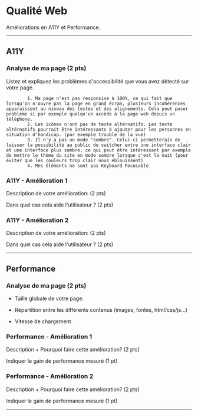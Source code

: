 # Qualité Web

Améliorations en A11Y et Performance.

---

## A11Y

### Analyse de ma page (2 pts)

Listez et expliquez les problèmes d'accessibilité que vous avez détecté sur votre page.

            1. Ma page n'est pas responsive à 100%, ce qui fait que lorsqu'on n'ouvre pas la page en grand écran, plusieurs incohérences apparaissent au niveau des textes et des alignements. Cela peut poser problème si par exemple quelqu'un accède à la page web depuis un téléphone.
            2. Les icônes n'ont pas de texte altérnatifs. Les texte altérnatifs pourrait être intéressants à ajouter pour les personnes en situation d'handicap. (par exemple trouble de la vue)
            3. Il n'y a pas un mode "sombre". Celui-ci permetterais de laisser la possibilité au public de switcher entre une interface clair et une interface plus sombre, ce qui peut être intéressant par exemple de mettre le thème du site en mode sombre lorsque c'est la nuit (pour éviter que les couleurs trop clair nous éblouissent)
            4. Mes éléments ne sont pas Keyboard Focusable

### A11Y - Amélioration 1

Description de votre amélioration: (2 pts)

Dans quel cas cela aide l'utilisateur ? (2 pts)

### A11Y - Amélioration 2

Description de votre amélioration: (2 pts)

Dans quel cas cela aide l'utilisateur ? (2 pts)

---

## Performance

### Analyse de ma page (2 pts)

- Taille globale de votre page.

- Répartition entre les différents contenus (images, fontes, html/css/js...)

- Vitesse de chargement

### Performance - Amélioration 1

Description + Pourquoi faire cette amélioration? (2 pts)

Indiquer le gain de performance mesuré (1 pt)

### Performance - Amélioration 2

Description + Pourquoi faire cette amélioration? (2 pts)

Indiquer le gain de performance mesuré (1 pt)

---